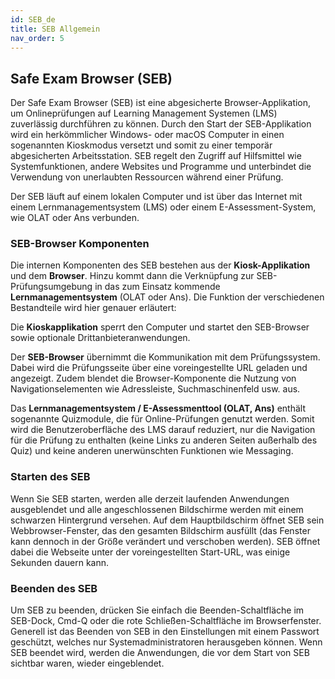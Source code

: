```yaml
---
id: SEB_de
title: SEB Allgemein
nav_order: 5
---
```


## Safe Exam Browser (SEB) 
Der Safe Exam Browser (SEB) ist eine abgesicherte Browser-Applikation, um Onlineprüfungen auf Learning Management Systemen (LMS) zuverlässig durchführen zu können. Durch den Start der SEB-Applikation wird ein herkömmlicher Windows- oder macOS Computer in einen sogenannten Kioskmodus versetzt und somit zu einer temporär abgesicherten Arbeitsstation. SEB regelt den Zugriff auf Hilfsmittel wie Systemfunktionen, andere Websites und Programme und unterbindet die Verwendung von unerlaubten Ressourcen während einer Prüfung.

Der SEB läuft auf einem lokalen Computer und ist über das Internet mit einem Lernmanagementsystem (LMS) oder einem E-Assessment-System, wie OLAT oder Ans verbunden. 

### SEB-Browser Komponenten

Die internen Komponenten des SEB bestehen aus der **Kiosk-Applikation** und dem **Browser**. Hinzu kommt dann die Verknüpfung zur SEB-Prüfungsumgebung in das zum Einsatz kommende **Lernmanagementsystem** (OLAT oder Ans). Die Funktion der verschiedenen Bestandteile wird hier genauer erläutert: 

Die **Kioskapplikation** sperrt den Computer und startet den SEB-Browser sowie optionale Drittanbieteranwendungen. 

Der **SEB-Browser** übernimmt die Kommunikation mit dem Prüfungssystem. Dabei wird die Prüfungsseite über eine voreingestellte URL geladen und angezeigt. Zudem blendet die Browser-Komponente die Nutzung von Navigationselementen wie Adressleiste, Suchmaschinenfeld usw. aus. 

Das **Lernmanagementsystem / E-Assessmenttool (OLAT, Ans)** enthält sogenannte Quizmodule, die für Online-Prüfungen genutzt werden. Somit wird die Benutzeroberfläche des LMS darauf reduziert, nur die Navigation für die Prüfung zu enthalten (keine Links zu anderen Seiten außerhalb des Quiz) und keine anderen unerwünschten Funktionen wie Messaging. 


### Starten des SEB
Wenn Sie SEB starten, werden alle derzeit laufenden Anwendungen ausgeblendet und alle angeschlossenen Bildschirme werden mit einem schwarzen Hintergrund versehen. Auf dem Hauptbildschirm öffnet SEB sein Webbrowser-Fenster, das den gesamten Bildschirm ausfüllt (das Fenster kann dennoch in der Größe verändert und verschoben werden). SEB öffnet dabei die Webseite unter der voreingestellten Start-URL, was einige Sekunden dauern kann. 

### Beenden des SEB
Um SEB zu beenden, drücken Sie einfach die Beenden-Schaltfläche im SEB-Dock, Cmd-Q oder die rote Schließen-Schaltfläche im Browserfenster. Generell ist das Beenden von SEB in den Einstellungen mit einem Passwort geschützt, welches nur Systemadministratoren herausgeben können. Wenn SEB beendet wird, werden die Anwendungen, die vor dem Start von SEB sichtbar waren, wieder eingeblendet.
